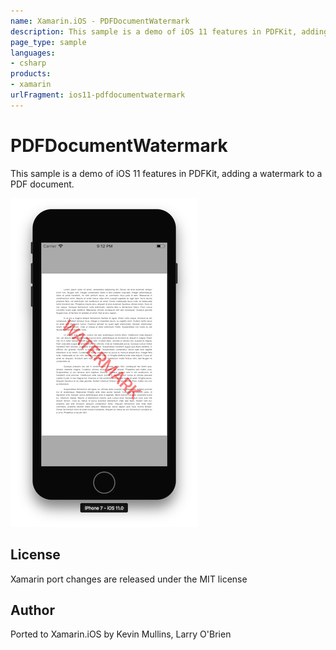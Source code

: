 ```yaml
---
name: Xamarin.iOS - PDFDocumentWatermark
description: This sample is a demo of iOS 11 features in PDFKit, adding a watermark to a PDF document. License Xamarin port changes are released under the MIT...
page_type: sample
languages:
- csharp
products:
- xamarin
urlFragment: ios11-pdfdocumentwatermark
---
```

# PDFDocumentWatermark

This sample is a demo of iOS 11 features in PDFKit, adding a watermark to a PDF document.

![simulator showing PDF watermark](Screenshots/01-sml.png)


## License

Xamarin port changes are released under the MIT license

## Author

Ported to Xamarin.iOS by Kevin Mullins, Larry O'Brien
